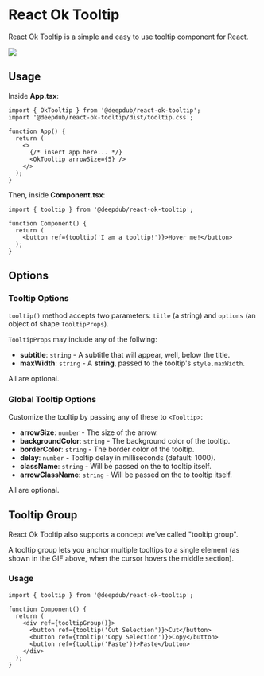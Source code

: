# React Ok Tooltip

React Ok Tooltip is a simple and easy to use tooltip component for React.

<img src="https://i.imgur.com/jLRn7Iy.gif"/>

## Usage

Inside **App.tsx**:

```tsx
import { OkTooltip } from '@deepdub/react-ok-tooltip';
import '@deepdub/react-ok-tooltip/dist/tooltip.css';

function App() {
  return (
    <>
      {/* insert app here... */}
      <OkTooltip arrowSize={5} />
    </>
  );
}
```

Then, inside **Component.tsx**:

<!-- prettier-ignore -->
```tsx
import { tooltip } from '@deepdub/react-ok-tooltip';

function Component() {
  return (
    <button ref={tooltip('I am a tooltip!')}>Hover me!</button>
  );
}
```

## Options

### Tooltip Options

`tooltip()` method accepts two parameters: `title` (a string) and `options` (an object of shape `TooltipProps`).

`TooltipProps` may include any of the follwing:

- **subtitle**: `string` - A subtitle that will appear, well, below the title.
- **maxWidth**: `string` - A **string**, passed to the tooltip's `style.maxWidth`.

All are optional.

### Global Tooltip Options

Customize the tooltip by passing any of these to `<Tooltip>`:

- **arrowSize**: `number` - The size of the arrow.
- **backgroundColor**: `string` - The background color of the tooltip.
- **borderColor**: `string` - The border color of the tooltip.
- **delay**: `number` - Tooltip delay in milliseconds (default: 1000).
- **className**: `string` - Will be passed on the to tooltip itself.
- **arrowClassName**: `string` - Will be passed on the to tooltip itself.

All are optional.

## Tooltip Group

React Ok Tooltip also supports a concept we've called "tooltip group".

A tooltip group lets you anchor multiple tooltips to a single element (as shown in the GIF above, when the cursor hovers the middle section).

### Usage

```tsx
import { tooltip } from '@deepdub/react-ok-tooltip';

function Component() {
  return (
    <div ref={tooltipGroup()}>
      <button ref={tooltip('Cut Selection')}>Cut</button>
      <button ref={tooltip('Copy Selection')}>Copy</button>
      <button ref={tooltip('Paste')}>Paste</button>
    </div>
  );
}
```
